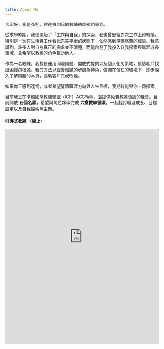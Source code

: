 ```yaml
---
title: About Me 
---
```


大家好，我是弘翔，歡迎來到我的教練晤談預約專頁。

從求學時期，我便開始了「工作與自我」的探索，我也曾歷經四次工作上的轉換，特別是一次在生活與工作看似完美平衡的狀態下，依然感到深深痛苦的經驗。我意識到，許多人對自身真正的需求並不清楚，而這啟發了我投入自我探索與職涯成長領域，並希望以教練的角色幫助他人。

作為一名教練，我擅長運用同理傾聽、開放式提問以及個人化的策略，幫助客戶找出困擾的根源。我的方法以緩慢細膩的步調為特色，強調在信任的環境下，逐步深入了解問題的本質，協助客戶完成改變。

如果你正感到迷惘，或者希望釐清職涯方向與人生目標，我期待能與你一同探索。

目前我正在準備國際教練聯盟（ICF）ACC執照，並提供免費教練晤談的機會。目前開放 **五個名額**，希望與每位夥伴完成 **六堂教練循環**，一起探討職涯成長、目標設定以及自我探索等主題。


#### 引導式教練 （線上）
<!-- Morgen inline widget begin -->
<iframe src="https://book.morgen.so/joseanchien/online-coaching" width="100%" height="700px" style="border: none"></iframe>
<!-- Morgen inline widget end -->


